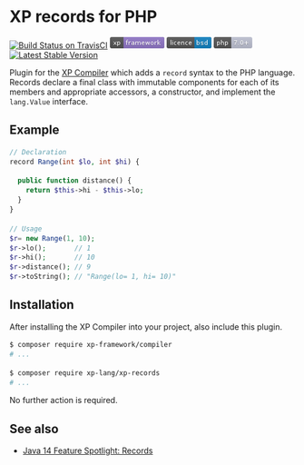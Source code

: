 XP records for PHP
================

[![Build Status on TravisCI](https://secure.travis-ci.org/xp-lang/xp-records.svg)](http://travis-ci.org/xp-lang/xp-records)
[![XP Framework Module](https://raw.githubusercontent.com/xp-framework/web/master/static/xp-framework-badge.png)](https://github.com/xp-framework/core)
[![BSD Licence](https://raw.githubusercontent.com/xp-framework/web/master/static/licence-bsd.png)](https://github.com/xp-framework/core/blob/master/LICENCE.md)
[![Requires PHP 7.0+](https://raw.githubusercontent.com/xp-framework/web/master/static/php-7_0plus.png)](http://php.net/)
[![Latest Stable Version](https://poser.pugx.org/xp-lang/xp-records/version.png)](https://packagist.org/packages/xp-lang/xp-records)

Plugin for the [XP Compiler](https://github.com/xp-framework/compiler/) which adds a `record` syntax to the PHP language. Records declare a final class with immutable components for each of its members and appropriate accessors, a constructor, and implement the `lang.Value` interface.

Example
-------

```php
// Declaration
record Range(int $lo, int $hi) {

  public function distance() {
    return $this->hi - $this->lo;
  }
}

// Usage
$r= new Range(1, 10);
$r->lo();       // 1
$r->hi();       // 10
$r->distance(); // 9
$r->toString(); // "Range(lo= 1, hi= 10)"
```

Installation
------------
After installing the XP Compiler into your project, also include this plugin.

```bash
$ composer require xp-framework/compiler
# ...

$ composer require xp-lang/xp-records
# ...
```

No further action is required.

See also
--------
* [Java 14 Feature Spotlight: Records](https://www.infoq.com/articles/java-14-feature-spotlight/)
